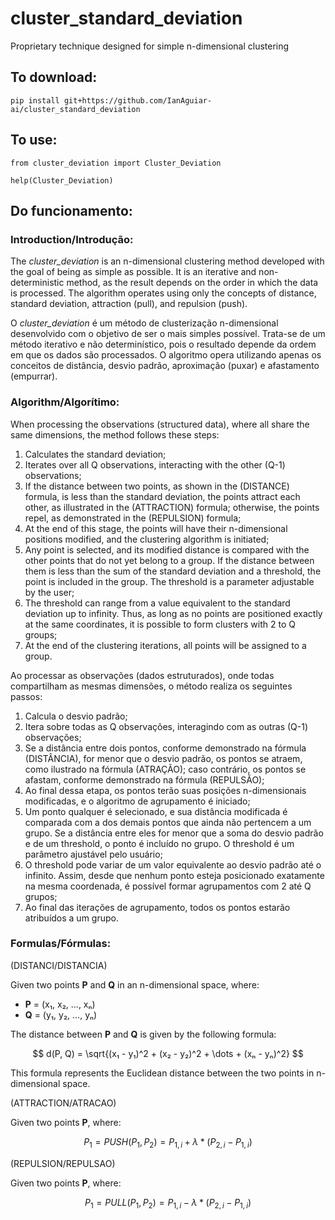 # cluster_standard_deviation

Proprietary technique designed for simple n-dimensional clustering

## To download:

```
pip install git+https://github.com/IanAguiar-ai/cluster_standard_deviation
```

## To use:

```
from cluster_deviation import Cluster_Deviation

help(Cluster_Deviation)
```

## Do funcionamento:

### Introduction/Introdução:

The *cluster_deviation* is an n-dimensional clustering method developed with the goal of being as simple as possible. It is an iterative and non-deterministic method, as the result depends on the order in which the data is processed. The algorithm operates using only the concepts of distance, standard deviation, attraction (pull), and repulsion (push).

O *cluster_deviation* é um método de clusterização n-dimensional desenvolvido com o objetivo de ser o mais simples possível. Trata-se de um método iterativo e não determinístico, pois o resultado depende da ordem em que os dados são processados. O algoritmo opera utilizando apenas os conceitos de distância, desvio padrão, aproximação (puxar) e afastamento (empurrar).

### Algorithm/Algorítimo:

When processing the observations (structured data), where all share the same dimensions, the method follows these steps:

1. Calculates the standard deviation;
2. Iterates over all Q observations, interacting with the other (Q-1) observations;
3. If the distance between two points, as shown in the (DISTANCE) formula, is less than the standard deviation, the points attract each other, as illustrated in the (ATTRACTION) formula; otherwise, the points repel, as demonstrated in the (REPULSION) formula;
4. At the end of this stage, the points will have their n-dimensional positions modified, and the clustering algorithm is initiated;
5. Any point is selected, and its modified distance is compared with the other points that do not yet belong to a group. If the distance between them is less than the sum of the standard deviation and a threshold, the point is included in the group. The threshold is a parameter adjustable by the user;
6. The threshold can range from a value equivalent to the standard deviation up to infinity. Thus, as long as no points are positioned exactly at the same coordinates, it is possible to form clusters with 2 to Q groups;
7. At the end of the clustering iterations, all points will be assigned to a group.


Ao processar as observações (dados estruturados), onde todas compartilham as mesmas dimensões, o método realiza os seguintes passos:

1. Calcula o desvio padrão;
2. Itera sobre todas as Q observações, interagindo com as outras (Q-1) observações;
3. Se a distância entre dois pontos, conforme demonstrado na fórmula (DISTÂNCIA), for menor que o desvio padrão, os pontos se atraem, como ilustrado na fórmula (ATRAÇÃO); caso contrário, os pontos se afastam, conforme demonstrado na fórmula (REPULSÃO);
4. Ao final dessa etapa, os pontos terão suas posições n-dimensionais modificadas, e o algoritmo de agrupamento é iniciado;
5. Um ponto qualquer é selecionado, e sua distância modificada é comparada com a dos demais pontos que ainda não pertencem a um grupo. Se a distância entre eles for menor que a soma do desvio padrão e de um threshold, o ponto é incluído no grupo. O threshold é um parâmetro ajustável pelo usuário;
6. O threshold pode variar de um valor equivalente ao desvio padrão até o infinito. Assim, desde que nenhum ponto esteja posicionado exatamente na mesma coordenada, é possível formar agrupamentos com 2 até Q grupos;
7. Ao final das iterações de agrupamento, todos os pontos estarão atribuídos a um grupo.

### Formulas/Fórmulas:

(DISTANCI/DISTANCIA)

Given two points **P** and **Q** in an n-dimensional space, where:

- **P** = (x₁, x₂, ..., xₙ)
- **Q** = (y₁, y₂, ..., yₙ)

The distance between **P** and **Q** is given by the following formula:

$$
d(P, Q) = \sqrt{(x₁ - y₁)^2 + (x₂ - y₂)^2 + \dots + (xₙ - yₙ)^2}
$$

This formula represents the Euclidean distance between the two points in n-dimensional space.

(ATTRACTION/ATRACAO)

Given two points **P**, where:

$$
P_1 = PUSH(P_1, P_2) = P_{1,i} + \lambda * (P_{2,i} − P_{1,i})
$$

(REPULSION/REPULSAO)

Given two points **P**, where:

$$
P_1 = PULL(P_1, P_2) = P_{1,i} - \lambda * (P_{2,i} − P_{1,i})
$$
